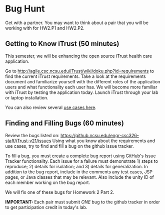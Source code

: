 # Bug Hunt

Get with a partner. You may want to think about a pair that you will be working with for HW2.P1 and HW2.P2.

## Getting to Know iTrust (50 minutes)

This semester, we will be enhancing the open source iTrust health care application.

Go to http://agile.csc.ncsu.edu/iTrust/wiki/doku.php?id=requirements to find the current iTrust requirements. Take a look at the requirements document and familiarize yourself with the different roles of the application users and what functionality each user has.
We will become more familiar with iTrust by testing the application today. Launch iTrust through your lab or laptop installation.

You can also review several [use cases here](https://drive.google.com/a/ncsu.edu/folderview?id=0B_REsPCRRdhOfjdMVXp4OElqeEdiUWF5TVZaVDBmOEpwVkhiS1QyUEpVWVJDVHpoeUJYd2c&usp=sharing).

## Finding and Filling Bugs (60 minutes)

Review the bugs listed on: https://github.ncsu.edu/engr-csc326-staff/iTrust-v21/issues
Using what you know about the requirements and use cases, try to find and fill a bug on the github issue tracker.

To fill a bug, you must create a complete bug report using GitHub's Issue Tracker functionality. 
Each issue for a failure must demonstrate 1) steps to reproduce; 2) details for isolation; and 3) details for generalization. 
In addition to the bug report, include in the comments any test cases, JSP pages, or Java classes that may be relevant.
Also include the unity ID of each member working on the bug report.

We will fix one of these bugs for Homework 2 Part 2.

**IMPORTANT:** Each pair must submit *ONE* bug to the github tracker in order to get participation credit in today's lab.

